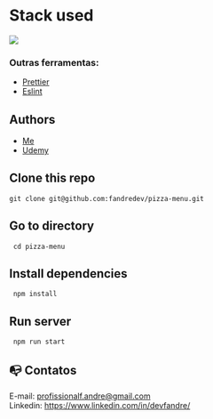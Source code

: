 # Stack used

<img src="https://skillicons.dev/icons?i=javascript,react,css,html,webpack,babel,git&theme=dark" />

### Outras ferramentas:

- [Prettier](https://eslint.org/)
- [Eslint](https://prettier.io/)

## Authors

- [Me](https://www.linkedin.com/in/devfandre/)
- [Udemy](https://www.udemy.com/course/the-ultimate-react-course)

## Clone this repo

```
git clone git@github.com:fandredev/pizza-menu.git
```

## Go to directory

```
 cd pizza-menu
```

## Install dependencies

```
 npm install
```

## Run server

```
 npm run start
```

## :mailbox_with_no_mail: Contatos

E-mail: profissionalf.andre@gmail.com<br>
Linkedin: https://www.linkedin.com/in/devfandre/<br>
